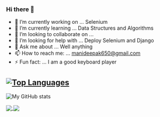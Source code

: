 ### Hi there 👋


<!-- **Mani5871/Mani5871** is a ✨ _special_ ✨ repository because its `README.md` (this file) appears on your GitHub profile. -->
- 🔭 I’m currently working on ... Selenium
- 🌱 I’m currently learning ... Data Structures and Algorithms
- 👯 I’m looking to collaborate on ...
- 🤔 I’m looking for help with ... Deploy Selenium and Django
- 💬 Ask me about ... Well anything
- 📫 How to reach me: ... manideepak650@gmail.com
- ⚡ Fun fact: ... I am a good keyboard player

[![Top Languages](https://github-readme-stats.vercel.app/api/top-langs/?username=Mani5871)](https://github.com/anuraghazra/github-readme-stats)
---
![My GitHub stats](https://github-readme-stats.vercel.app/api?username=Mani5871&show_icons=true&theme=dark)

<a href="https://github.com/anuraghazra/github-readme-stats">
  <img align="center" src="https://github-readme-stats.vercel.app/api/pin/?username=anuraghazra&repo=github-readme-stats" />
</a>
<a href="https://github.com/anuraghazra/convoychat">
  <img align="center" src="https://github-readme-stats.vercel.app/api/pin/?username=anuraghazra&repo=convoychat" />
</a>



